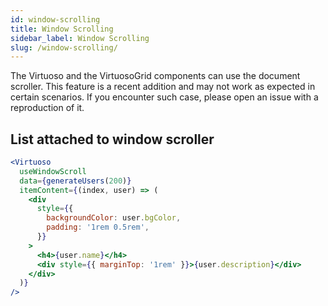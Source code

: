 ```yaml
---
id: window-scrolling
title: Window Scrolling
sidebar_label: Window Scrolling
slug: /window-scrolling/
---
```


The Virtuoso and the VirtuosoGrid components can use the document scroller. 
This feature is a recent addition and may not work as expected in certain scenarios. 
If you encounter such case, please open an issue with a reproduction of it.

## List attached to window scroller

```jsx live
<Virtuoso
  useWindowScroll
  data={generateUsers(200)}
  itemContent={(index, user) => (
    <div
      style={{
        backgroundColor: user.bgColor,
        padding: '1rem 0.5rem',
      }}
    >
      <h4>{user.name}</h4>
      <div style={{ marginTop: '1rem' }}>{user.description}</div>
    </div>
  )}
/>
```
